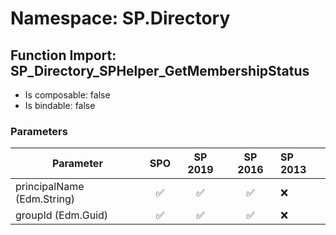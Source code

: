 # Namespace: SP.Directory

## Function Import: SP_Directory_SPHelper_GetMembershipStatus

- Is composable: false
- Is bindable: false

### Parameters

Parameter | SPO | SP 2019 | SP 2016 | SP 2013
----------|:---:|:-------:|:-------:|:-------
principalName (Edm.String) | ✅ | ✅ | ✅ | ❌
groupId (Edm.Guid) | ✅ | ✅ | ✅ | ❌
